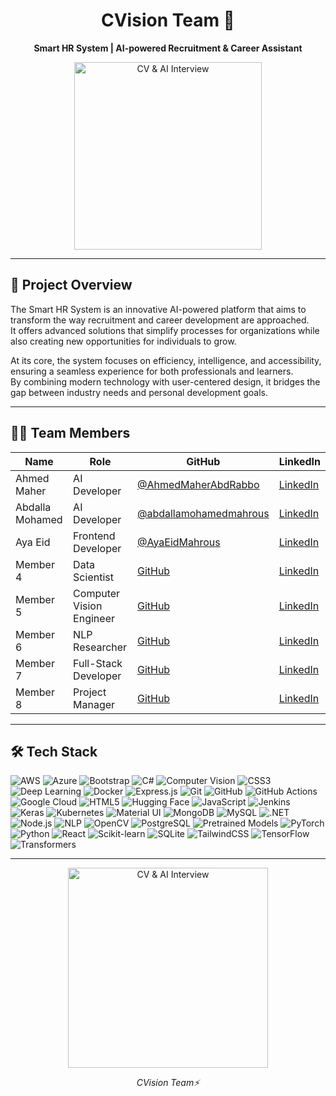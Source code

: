 <h1 align="center">CVision Team 🚀</h1>
<p align="center">
  <strong>Smart HR System | AI-powered Recruitment & Career Assistant</strong>
</p>

<p align="center">
  <img src="https://media.giphy.com/media/v1.Y2lkPTc5MGI3NjExaWR3aTdnMzZmc2k5c3pyZDU0NnQ3bjNiNXgzNnc2ZWQ4bDgyeXNodyZlcD12MV9naWZzX3NlYXJjaCZjdD1n/HsgjWtY85LhXmcSFtZ/giphy.gif" width="300" alt="CV & AI Interview">
</p>

---

## 🌟 Project Overview
The Smart HR System is an innovative AI-powered platform that aims to transform the way recruitment and career development are approached.  
It offers advanced solutions that simplify processes for organizations while also creating new opportunities for individuals to grow.  

At its core, the system focuses on efficiency, intelligence, and accessibility, ensuring a seamless experience for both professionals and learners.  
By combining modern technology with user-centered design, it bridges the gap between industry needs and personal development goals.

---

## 👨‍💻 Team Members

| Name | Role | GitHub | LinkedIn |
|------|------|--------|----------|
| Ahmed Maher | AI Developer | [@AhmedMaherAbdRabbo](https://github.com/AhmedMaherAbdRabbo) | [LinkedIn](https://www.linkedin.com/in/ahmed-maherr/) |
| Abdalla Mohamed | AI Developer | [@abdallamohamedmahrous](https://github.com/abdallamohamedmahrous) | [LinkedIn](https://www.linkedin.com/in/abdalla-mohamed-0193662b1/) |
| Aya Eid | Frontend Developer | [@AyaEidMahrous](https://github.com/AyaEidMahrous) | [LinkedIn](https://www.linkedin.com/in/aya-e-mahrous?utm_source=share&utm_campaign=share_via&utm_content=profile&utm_medium=android_app) |
| Member 4 | Data Scientist | [GitHub](#) | [LinkedIn](https://www.linkedin.com/in/nadia-hisham00?utm_source=share&utm_campaign=share_via&utm_content=profile&utm_medium=android_app) |
| Member 5 | Computer Vision Engineer | [GitHub](#) | [LinkedIn](#) |
| Member 6 | NLP Researcher | [GitHub](#) | [LinkedIn](#) |
| Member 7 | Full-Stack Developer | [GitHub](#) | [LinkedIn](#) |
| Member 8 | Project Manager | [GitHub](#) | [LinkedIn](#) |


---
## 🛠 Tech Stack

![AWS](https://img.shields.io/badge/AWS-FF9900?style=for-the-badge&logo=amazon-aws&logoColor=white) 
![Azure](https://img.shields.io/badge/Azure-0078D4?style=for-the-badge&logo=microsoft-azure&logoColor=white) 
![Bootstrap](https://img.shields.io/badge/Bootstrap-563D7C?style=for-the-badge&logo=bootstrap&logoColor=white) 
![C#](https://img.shields.io/badge/C%23-239120?style=for-the-badge&logo=c-sharp&logoColor=white) 
![Computer Vision](https://img.shields.io/badge/Computer_Vision-2980B9?style=for-the-badge&logo=opencv&logoColor=white) 
![CSS3](https://img.shields.io/badge/CSS3-1572B6?style=for-the-badge&logo=css3&logoColor=white) 
![Deep Learning](https://img.shields.io/badge/Deep_Learning-8E44AD?style=for-the-badge&logo=deeplearning.ai&logoColor=white) 
![Docker](https://img.shields.io/badge/Docker-2496ED?style=for-the-badge&logo=docker&logoColor=white) 
![Express.js](https://img.shields.io/badge/Express.js-000000?style=for-the-badge&logo=express&logoColor=white) 
![Git](https://img.shields.io/badge/Git-F05032?style=for-the-badge&logo=git&logoColor=white) 
![GitHub](https://img.shields.io/badge/GitHub-181717?style=for-the-badge&logo=github&logoColor=white) 
![GitHub Actions](https://img.shields.io/badge/GitHub_Actions-2088FF?style=for-the-badge&logo=github-actions&logoColor=white) 
![Google Cloud](https://img.shields.io/badge/Google_Cloud-4285F4?style=for-the-badge&logo=google-cloud&logoColor=white) 
![HTML5](https://img.shields.io/badge/HTML5-E34F26?style=for-the-badge&logo=html5&logoColor=white) 
![Hugging Face](https://img.shields.io/badge/HuggingFace-FFD21E?style=for-the-badge&logo=huggingface&logoColor=black) 
![JavaScript](https://img.shields.io/badge/JavaScript-F7DF1E?style=for-the-badge&logo=javascript&logoColor=black) 
![Jenkins](https://img.shields.io/badge/Jenkins-D24939?style=for-the-badge&logo=jenkins&logoColor=white) 
![Keras](https://img.shields.io/badge/Keras-D00000?style=for-the-badge&logo=keras&logoColor=white) 
![Kubernetes](https://img.shields.io/badge/Kubernetes-326CE5?style=for-the-badge&logo=kubernetes&logoColor=white) 
![Material UI](https://img.shields.io/badge/Material_UI-007FFF?style=for-the-badge&logo=mui&logoColor=white) 
![MongoDB](https://img.shields.io/badge/MongoDB-47A248?style=for-the-badge&logo=mongodb&logoColor=white) 
![MySQL](https://img.shields.io/badge/MySQL-4479A1?style=for-the-badge&logo=mysql&logoColor=white) 
![.NET](https://img.shields.io/badge/.NET-512BD4?style=for-the-badge&logo=dotnet&logoColor=white) 
![Node.js](https://img.shields.io/badge/Node.js-43853D?style=for-the-badge&logo=node.js&logoColor=white) 
![NLP](https://img.shields.io/badge/NLP-FF6F61?style=for-the-badge&logo=databricks&logoColor=white) 
![OpenCV](https://img.shields.io/badge/OpenCV-27338e?style=for-the-badge&logo=opencv&logoColor=white) 
![PostgreSQL](https://img.shields.io/badge/PostgreSQL-336791?style=for-the-badge&logo=postgresql&logoColor=white) 
![Pretrained Models](https://img.shields.io/badge/Pretrained_Models-16A085?style=for-the-badge&logo=github&logoColor=white) 
![PyTorch](https://img.shields.io/badge/PyTorch-EE4C2C?style=for-the-badge&logo=pytorch&logoColor=white) 
![Python](https://img.shields.io/badge/Python-3776AB?style=for-the-badge&logo=python&logoColor=white) 
![React](https://img.shields.io/badge/React-20232A?style=for-the-badge&logo=react&logoColor=61DAFB) 
![Scikit-learn](https://img.shields.io/badge/Scikit_learn-F7931E?style=for-the-badge&logo=scikit-learn&logoColor=white) 
![SQLite](https://img.shields.io/badge/SQLite-07405E?style=for-the-badge&logo=sqlite&logoColor=white) 
![TailwindCSS](https://img.shields.io/badge/Tailwind_CSS-38B2AC?style=for-the-badge&logo=tailwind-css&logoColor=white) 
![TensorFlow](https://img.shields.io/badge/TensorFlow-FF6F00?style=for-the-badge&logo=tensorflow&logoColor=white) 
![Transformers](https://img.shields.io/badge/Transformers-FF9E0F?style=for-the-badge&logo=transformers&logoColor=white) 

---

<p align="center">
  <img src="https://media.giphy.com/media/v1.Y2lkPTc5MGI3NjExaWR3aTdnMzZmc2k5c3pyZDU0NnQ3bjNiNXgzNnc2ZWQ4bDgyeXNodyZlcD12MV9naWZzX3NlYXJjaCZjdD1n/LMh7cCPinmjCYBkMxG/giphy.gif" width="320" alt="CV & AI Interview">
</p>

<p align="center">
  <em> CVision Team⚡</em>
</p>
